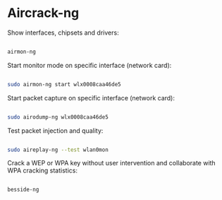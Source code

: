 # Aircrack-ng

Show interfaces, chipsets and drivers:


```bash

airmon-ng

```

Start monitor mode on specific interface (network card):


```bash

sudo airmon-ng start wlx0008caa46de5

```


Start packet capture on specific interface (network card):

```bash

sudo airodump-ng wlx0008caa46de5

```

Test packet injection and quality:

```bash

sudo aireplay-ng --test wlan0mon

```

Crack a WEP or WPA key without user intervention and collaborate with WPA cracking statistics:

```bash

besside-ng

```
